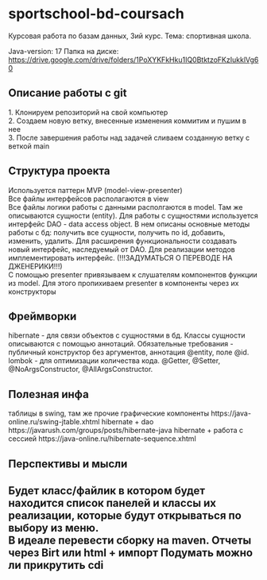 # sportschool-bd-coursach
Курсовая работа по базам данных, 3ий курс. Тема: спортивная школа.

Java-version: 17
Папка на диске: https://drive.google.com/drive/folders/1PoXYKFkHku1IQ0BtktzoFKzIukklVg60

<h2>Описание работы с git</h2>
1. Клонируем репозиторий на свой компьютер<br>
2. Создаем новую ветку, внесенные изменения коммитим и пушим в нее<br>
3. После завершения работы над задачей сливаем созданную ветку с веткой main<br>

<h2>Структура проекта</h2>
Используется паттерн MVP (model-view-presenter)<br>
Все файлы интерфейсов располагаются в view<br>
Все файлы логики работы с данными располгаются в model. Там же описываются сущности (entity). Для работы с сущностями используется интерфейс DAO - data access object. В нем описаны основные методы работы с бд: получить все сущности, получить по id, добавить, изменить, удалить. Для расширения функциональности создавать новый интерфейс, наследуемый от DAO. Для реализации методов имплементировать интерфейс. (!!!ЗАДУМАТЬСЯ О ПЕРЕВОДЕ НА ДЖЕНЕРИКИ!!!)<br>
С помощью presenter привязываем к слушателям компонентов функции из model. Для этого пропихиваем presenter в компоненты через их конструкторы<br>

<h2>Фреймворки</h2>
hibernate - для связи объектов с сущностями в бд. Классы сущности описываются с помощью аннотаций. Обязательные требования - публичный конструктор без аргументов, аннотация @entity, поле @id.
lombok - для оптимизации количества кода. @Getter, @Setter, @NoArgsConstructor, @AllArgsConstructor. 
  
<h2>Полезная инфа</h2>
таблицы в swing, там же прочие графические компоненты https://java-online.ru/swing-jtable.xhtml
hibernate + dao https://javarush.com/groups/posts/hibernate-java
hibernate + работа с сессией https://java-online.ru/hibernate-sequence.xhtml

<h2>Перспективы и мысли<h2>
Будет класс/файлик в котором будет находится список панелей и классы их реализации, которые будут открываться по выбору из меню.<br>
В идеале перевести сборку на maven. 
Отчеты через Birt или html + импорт
Подумать можно ли прикрутить cdi
